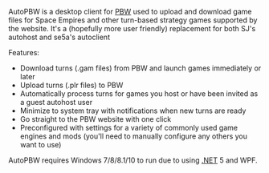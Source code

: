 AutoPBW is a desktop client for [PBW](http://pbw.spaceempires.net) used to upload and download game files for Space Empires and other turn-based strategy games supported by the website. It's a (hopefully more user friendly) replacement for both SJ's autohost and se5a's autoclient

Features:

* Download turns (.gam files) from PBW and launch games immediately or later
* Upload turns (.plr files) to PBW
* Automatically process turns for games you host or have been invited as a guest autohost user
* Minimize to system tray with notifications when new turns are ready
* Go straight to the PBW website with one click
* Preconfigured with settings for a variety of commonly used game engines and mods (you'll need to manually configure any others you want to use)

AutoPBW requires Windows 7/8/8.1/10 to run due to using [.NET](https://dotnet.microsoft.com/) 5 and WPF.
